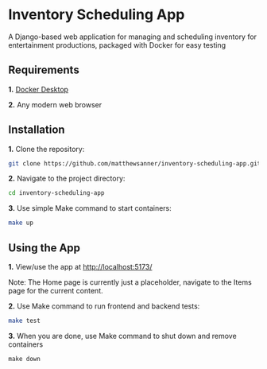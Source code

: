 # Inventory Scheduling App

A Django-based web application for managing and scheduling inventory for entertainment productions, packaged with Docker for easy testing

## Requirements

**1.** [Docker Desktop](https://www.docker.com/products/docker-desktop/)

**2.** Any modern web browser

## Installation

**1.** Clone the repository:

```bash
git clone https://github.com/matthewsanner/inventory-scheduling-app.git
```

**2.** Navigate to the project directory:

```bash
cd inventory-scheduling-app
```

**3.** Use simple Make command to start containers:

```bash
make up
```

## Using the App

**1.** View/use the app at [http://localhost:5173/](http://localhost:5173/)

Note: The Home page is currently just a placeholder, navigate to the Items page for the current content.

**2.** Use Make command to run frontend and backend tests:

```bash
make test
```

**3.** When you are done, use Make command to shut down and remove containers

```
make down
```

